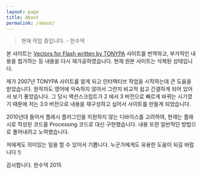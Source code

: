 ```yaml
---
layout: page
title: About
permalink: /about/
---
```


> 현재 작업 중입니다. - 한수댁

본 사이트는 [Vectors for Flash written by TONYPA](http://www.tonypa.pri.ee/vectors) 사이트를 번역하고, 부가적인 내용을 첨가하는 등 내용을 다시 재가공하였습니다. 현재 원본 사이트는 삭제된 상태입니다.

제가 2007년 TONYPA 사이트를 알게 되고 인터랙티브 작업을 시작하는데 큰 도움을 받았습니다. 원작자도 영어에 익숙하지 않아서 그런지 비교적 쉽고 간결하게 되어 있어서 보기 좋았습니다. 그 당시 액션스크립트가 2 에서 3 버전으로 빠르게 바뀌는 시기였기 때문에 저는 3.0 버전으로 내용을 재구성하고 싶어서 사이트를 만들게 되었습니다.

2010년대 들어서 플래시 플러그인을 지원하지 않는 디바이스를 고려하여, 현재는 플래시로 작성된 코드를 Processing 코드로 대신 구현했습니다. 내용 또한 일반적인 방법으로 풀어내려고 노력했습니다.

저에게도 의미있는 일을 할 수 있어서 기쁩니다. 누군가에게도 유용한 도움이 되길 바랍니다 !)

감사합니다. 
한수댁 2015